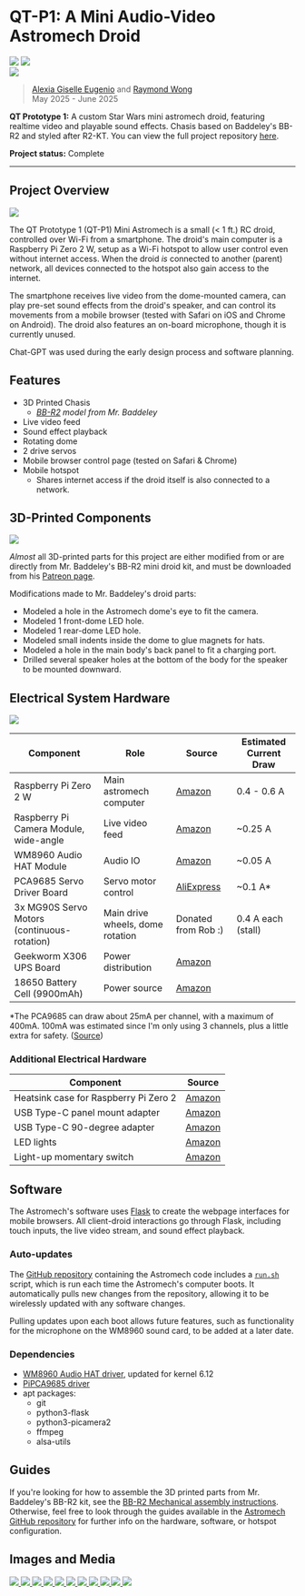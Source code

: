 # QT-P1: A Mini Audio-Video Astromech Droid

<div>
    <img src="https://img.shields.io/badge/Raspberry_Pi_Zero_2_W-e00053">
    <img src="https://img.shields.io/badge/Completed_2025-green">
</div>

<a href="../images/astromech/closeup-1.jpg" target="_blank">
    <img src="../images/astromech/closeup-1.jpg">
</a>
<!-- TODO: make thumbnail image -->


> [Alexia Giselle Eugenio](https://www.linkedin.com/in/alexia-eugenio/) and [Raymond Wong](https://www.linkedin.com/in/raymond-exe/)  
> May 2025 - June 2025  

**QT Prototype 1:** A custom Star Wars mini astromech droid, featuring realtime video and playable sound effects. Chasis based on Baddeley's BB-R2 and styled after R2-KT. You can view the full project repository [here](https://github.com/Raymond-exe/astromech).

**Project status:** Complete

----------

## Project Overview


<a href="../images/astromech/electronics.jpg" target="_blank">
    <img src="../images/astromech/electronics.jpg">
</a>

The QT Prototype 1 (QT-P1) Mini Astromech is a small (< 1 ft.) RC droid, controlled over Wi-Fi from a smartphone. The droid's main computer is a Raspberry Pi Zero 2 W, setup as a Wi-Fi hotspot to allow user control even without internet access. When the droid *is* connected to another (parent) network, all devices connected to the hotspot also gain access to the internet.

The smartphone receives live video from the dome-mounted camera, can play pre-set sound effects from the droid's speaker, and can control its movements from a mobile browser (tested with Safari on iOS and Chrome on Android). The droid also features an on-board microphone, though it is currently unused.

Chat-GPT was used during the early design process and software planning.

## Features
- 3D Printed Chasis
    - *[BB-R2](https://www.printed-droid.com/kb/bb-r2/) model from Mr. Baddeley*
- Live video feed
- Sound effect playback
- Rotating dome
- 2 drive servos
- Mobile browser control page (tested on Safari & Chrome)
- Mobile hotspot
    - Shares internet access if the droid itself is also connected to a network.

## 3D-Printed Components

<a href="../images/astromech/printed-parts.png" target="_blank">
    <img src="../images/astromech/printed-parts.png">
</a>

*Almost* all 3D-printed parts for this project are either modified from or are directly from Mr. Baddeley's BB-R2 mini droid kit, and must be downloaded from his [Patreon page](https://www.patreon.com/c/mrbaddeley).

Modifications made to Mr. Baddeley's droid parts:
- Modeled a hole in the Astromech dome's eye to fit the camera.
- Modeled 1 front-dome LED hole.
- Modeled 1 rear-dome LED hole.
- Modeled small indents inside the dome to glue magnets for hats.
- Modeled a hole in the main body's back panel to fit a charging port.
- Drilled several speaker holes at the bottom of the body for the speaker to be mounted downward.


## Electrical System Hardware

<a href="../images/astromech/assembly.jpg" target="_blank">
    <img src="../images/astromech/assembly.jpg">
</a>

| Component | Role | Source | Estimated Current Draw |
| --------- | ---- | ------ | ---------------------- |
| Raspberry Pi Zero 2 W | Main astromech computer | [Amazon](https://www.amazon.com/dp/B09LH5SBPS) | 0.4 - 0.6 A |
| Raspberry Pi Camera Module, wide-angle | Live video feed | [Amazon](https://www.amazon.com/dp/B083XMGSVP) | ~0.25 A |
| WM8960 Audio HAT Module | Audio IO | [Amazon](https://www.amazon.com/dp/B098R7TTM4) | ~0.05 A |
| PCA9685 Servo Driver Board | Servo motor control | [AliExpress](https://www.aliexpress.us/item/3256808620007290.html) | ~0.1 A* |
| 3x MG90S Servo Motors (continuous-rotation) | Main drive wheels, dome rotation | Donated from Rob :) | 0.4 A each (stall) |
| Geekworm X306 UPS Board | Power distribution | [Amazon](https://www.amazon.com/dp/B0B74NT38D) | |
| 18650 Battery Cell (9900mAh) | Power source | [Amazon](https://www.amazon.com/dp/B0CP5N3XMF) | |

*The PCA9685 can draw about 25mA per channel, with a maximum of 400mA. 100mA was estimated since I'm only using 3 channels, plus a little extra for safety. ([Source](https://forums.adafruit.com/viewtopic.php?t=148785))

### Additional Electrical Hardware
| Component | Source |
| --------- | ------ |
| Heatsink case for Raspberry Pi Zero 2 | [Amazon](https://www.amazon.com/dp/B0BLTZKKN9) |
| USB Type-C panel mount adapter | [Amazon](https://www.amazon.com/dp/B0D93S6C29) |
| USB Type-C 90-degree adapter | [Amazon](https://www.amazon.com/dp/B0D92JZLW8)
| LED lights | [Amazon](https://www.amazon.com/dp/B01AUI4VSI) |
| Light-up momentary switch | [Amazon](https://www.amazon.com/dp/B0DN13M5PF) |

## Software
The Astromech's software uses [Flask](https://github.com/pallets/flask) to create the webpage interfaces for mobile browsers. All client-droid interactions go through Flask, including touch inputs, the live video stream, and sound effect playback.

### Auto-updates
The [GitHub repository](https://github.com/Raymond-exe/astromech) containing the Astromech code includes a [`run.sh`](https://github.com/Raymond-exe/astromech/blob/master/run.sh) script, which is run each time the Astromech's computer boots. It automatically pulls new changes from the repository, allowing it to be wirelessly updated with any software changes.

Pulling updates upon each boot allows future features, such as functionality for the microphone on the WM8960 sound card, to be added at a later date.

### Dependencies
- [WM8960 Audio HAT driver](https://github.com/ubopod/WM8960-Audio-HAT), updated for kernel 6.12
- [PiPCA9685 driver](https://github.com/barulicm/PiPCA9685)
- apt packages:
    - git
    - python3-flask
    - python3-picamera2
    - ffmpeg
    - alsa-utils


## Guides
If you're looking for how to assemble the 3D printed parts from Mr. Baddeley's BB-R2 kit, see the [BB-R2 Mechanical assembly instructions](https://www.printed-droid.com/wp-content/uploads/2020/09/BB-R2-instructions.pdf). Otherwise, feel free to look through the guides available in the [Astromech GitHub repository](https://github.com/Raymond-exe/astromech/blob/master/guides) for further info on the hardware, software, or hotspot configuration.

## Images and Media
<a href="../images/astromech/godsgiftt.jpg" target="_blank">
    <img src="../images/astromech/godsgiftt.jpg">
</a>
<a href="../images/astromech/closeup-1.jpg" target="_blank">
    <img src="../images/astromech/closeup-1.jpg">
</a>
<a href="../images/astromech/closeup-2.jpg" target="_blank">
    <img src="../images/astromech/closeup-2.jpg">
</a>
<a href="../images/astromech/computer-2.jpg" target="_blank">
    <img src="../images/astromech/computer-2.jpg">
</a>
<a href="../images/astromech/electronics.jpg" target="_blank">
    <img src="../images/astromech/electronics.jpg">
</a>
<a href="../images/astromech/raspi.jpg" target="_blank">
    <img src="../images/astromech/raspi.jpg">
</a>
<a href="../images/astromech/wm8960.jpg" target="_blank">
    <img src="../images/astromech/wm8960.jpg">
</a>
<a href="../images/astromech/x306.jpg" target="_blank">
    <img src="../images/astromech/x306.jpg">
</a>
<a href="../images/astromech/camera.jpg" target="_blank">
    <img src="../images/astromech/camera.jpg">
</a>
<a href="../images/astromech/assembly.jpg" target="_blank">
    <img src="../images/astromech/assembly.jpg">
</a>
<a href="../images/astromech/dog.jpg" target="_blank">
    <img src="../images/astromech/dog.jpg">
</a>